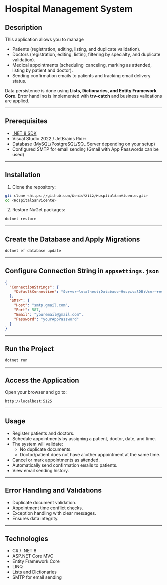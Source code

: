 # Hospital Management System

## Description
This application allows you to manage:
- Patients (registration, editing, listing, and duplicate validation).
- Doctors (registration, editing, listing, filtering by specialty, and duplicate validation).
- Medical appointments (scheduling, canceling, marking as attended, listing by patient and doctor).
- Sending confirmation emails to patients and tracking email delivery status.

Data persistence is done using **Lists, Dictionaries, and Entity Framework Core**. Error handling is implemented with **try-catch** and business validations are applied.

---

## Prerequisites
- [.NET 8 SDK](https://dotnet.microsoft.com/download/dotnet/8.0)
- Visual Studio 2022 / JetBrains Rider
- Database (MySQL/PostgreSQL/SQL Server depending on your setup)
- Configured SMTP for email sending (Gmail with App Passwords can be used)

---

## Installation

1. Clone the repository:
```bash
git clone <https://github.com/DenisV2112/HospitalSanVicente.git>
cd <HospitalSanVicente>
```
2. Restore NuGet packages:
```bash
dotnet restore
```

---

## Create the Database and Apply Migrations
```bash
dotnet ef database update
```

---

## Configure Connection String in `appsettings.json`
```json
{
  "ConnectionStrings": {
    "DefaultConnection": "Server=localhost;Database=HospitalDB;User=root;Password=yourPassword;"
  },
  "SMTP": {
    "Host": "smtp.gmail.com",
    "Port": 587,
    "Email": "youremail@gmail.com",
    "Password": "yourAppPassword"
  }
}
```

---

## Run the Project
```bash
dotnet run
```

---

## Access the Application
Open your browser and go to:
```
http://localhost:5125
```

---

## Usage

* Register patients and doctors.
* Schedule appointments by assigning a patient, doctor, date, and time.
* The system will validate:
  - No duplicate documents.
  - Doctor/patient does not have another appointment at the same time.
* Cancel or mark appointments as attended.
* Automatically send confirmation emails to patients.
* View email sending history.

---

## Error Handling and Validations

* Duplicate document validation.
* Appointment time conflict checks.
* Exception handling with clear messages.
* Ensures data integrity.

---

## Technologies

* C# / .NET 8
* ASP.NET Core MVC
* Entity Framework Core
* LINQ
* Lists and Dictionaries
* SMTP for email sending